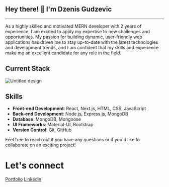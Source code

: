 <h2> Hey there! 👋 I'm Dzenis Gudzevic</h2>
<hr /> 
As a highly skilled and motivated MERN developer with 2 years of experience, I am excited to apply my expertise to new challenges and opportunities. My passion for building dynamic, user-friendly web applications has driven me to stay up-to-date with the latest technologies and development trends, and I am confident that my skills and experience make me an excellent candidate for any role in the field.

## Current Stack
![Untitled design](https://github.com/Dzenoo/Dzenoo/assets/110186379/7060c198-b6a3-47e9-8d62-010f3aebf560)


## Skills

- **Front-end Development**: React, Next.js, HTML, CSS, JavaScript
- **Back-end Development**: Node.js, Express.js, MongoDB
- **Database**: MongoDB, Mongoose
- **UI Frameworks**: Material-UI, Bootstrap
- **Version Control**: Git, GitHub


Feel free to reach out if you have any questions or if you'd like to collaborate on an exciting project!

<h1> Let's connect </h1>

<a href="https://dzenisgudzevic.netlify.app/">Portfolio</a>
<a href="https://www.linkedin.com/in/dzenis-gudzevic-41460b244/">Linkedin</a>



